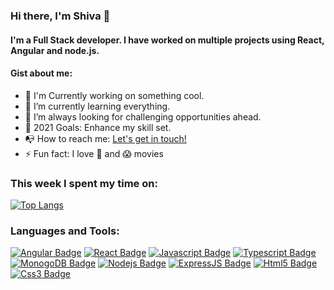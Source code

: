### Hi there, I'm Shiva 👋

 #### I'm a Full Stack developer. I have worked on multiple projects using React, Angular and node.js.
 
#### Gist about me:

- 🔭 I'm Currently working on something cool.
- 🌱 I’m currently learning everything.
- 👯 I’m  always looking for challenging opportunities ahead.
- 🥅 2021 Goals: Enhance my skill set.
- 📭 How to reach me: <a href="https://www.linkedin.com/in/shivasabokdast/" target="_blank">Let's get in touch!</a>
- ⚡ Fun fact: I love 🍔 and 😱 movies
  


### This week I spent my time on:

  [![Top Langs](https://github-readme-stats.vercel.app/api/top-langs/?username=shiva-shiva&layout=compact&theme=highcontrast)](https://github.com/anuraghazra/github-readme-stats)

### Languages and Tools:


 [![Angular Badge](https://img.shields.io/badge/-Angular-c3002f?style=for-the-badge&labelColor=black&logo=angular&logoColor=c3002f)](#) [![React Badge](https://img.shields.io/badge/-React-61DBFB?style=for-the-badge&labelColor=black&logo=react&logoColor=61DBFB)](#)
 [![Javascript Badge](https://img.shields.io/badge/-Javascript-F0DB4F?style=for-the-badge&labelColor=black&logo=javascript&logoColor=F0DB4F)](#) [![Typescript Badge](https://img.shields.io/badge/-Typescript-007acc?style=for-the-badge&labelColor=black&logo=typescript&logoColor=007acc)](#) [![MonogoDB Badge](https://img.shields.io/badge/-MongoDB-4DB33D?style=for-the-badge&labelColor=black&logo=mongodb&logoColor=3FA037)](#) [![Nodejs Badge](https://img.shields.io/badge/-Node.js-3C873A?style=for-the-badge&labelColor=black&logo=node.js&logoColor=3C873A)](#)
 [![ExpressJS Badge](https://img.shields.io/badge/-Express.JS-7b7b7b?style=for-the-badge&labelColor=black&logo=express&logoColor=7b7b7b)](#) [![Html5 Badge](https://img.shields.io/badge/-Html5-ec6534?style=for-the-badge&labelColor=black&logo=html5&logoColor=ec6534)](#) 
 [![Css3 Badge](https://img.shields.io/badge/-Css3-1a0dab?style=for-the-badge&labelColor=black&logo=css3&logoColor=1a0dab)](#) 
<br />